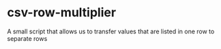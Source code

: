# csv-row-multiplier
A small script that allows us to transfer values that are listed in one row to separate rows
